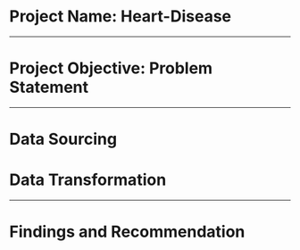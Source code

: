 # Project Name: Heart-Disease

------
# Project Objective: Problem Statement



-----
# Data Sourcing




# Data Transformation



-----
# Findings and Recommendation
